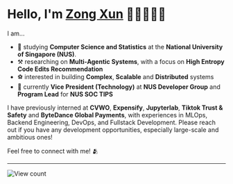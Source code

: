 # Hello, I'm <a rel="nofollow noopener noreferrer" target="_blank" href="https://www.linkedin.com/in/lzongxun/">Zong Xun</a> 👋🏻🧑🏻‍💻

I am... 

- 📖 studying **Computer Science and Statistics** at the **National University of Singapore (NUS)**.
- ⚒️ researching on **Multi-Agentic Systems**, with a focus on **High Entropy Code Edits Recommendation** 
- ⚽ interested in building **Complex**, **Scalable** and **Distributed** systems
- 🤺 currently **Vice President (Technology)** at **NUS Developer Group** and **Program Lead** for **NUS SOC TIPS**

I have previously interned at **CVWO**, **Expensify**, **Jupyterlab**, **Tiktok Trust & Safety** and **ByteDance Global Payments**, with experiences in MLOps, Backend Engineering, DevOps, and Fullstack Development. Please reach out if you have any development opportunities, especially large-scale and ambitious ones!

Feel free to connect with me! 🫂

<hr/> 

<img alt="View count" src="https://komarev.com/ghpvc/?username=Zxun2&color=green">
